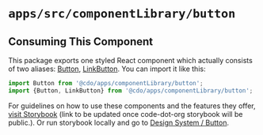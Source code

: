 # `apps/src/componentLibrary/button`

## Consuming This Component

This package exports one styled React component which actually consists of two aliases: [Button](Button.tsx), [LinkButton](LinkButton.tsx). You can import it like this:

```javascript
import Button from '@cdo/apps/componentLibrary/button';
import {Button, LinkButton} from '@cdo/apps/componentLibrary/button';
```

For guidelines on how to use these components and the features they offer, [visit Storybook](https://code-dot-org.github.io/dsco_) 
(link to be updated once code-dot-org storybook will be public.).
Or run storybook locally and go to [Design System / Button](http://localhost:9001/?path=/story/designsystem-button-component--default-button).
